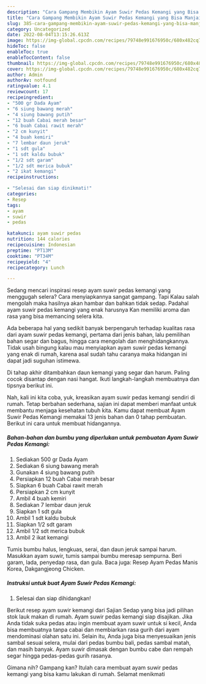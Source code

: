 ```yaml
---
description: "Cara Gampang Membikin Ayam Suwir Pedas Kemangi yang Bisa Manjain Lidah"
title: "Cara Gampang Membikin Ayam Suwir Pedas Kemangi yang Bisa Manjain Lidah"
slug: 385-cara-gampang-membikin-ayam-suwir-pedas-kemangi-yang-bisa-manjain-lidah
category: Uncategorized
date: 2022-08-04T13:15:26.613Z
image: https://img-global.cpcdn.com/recipes/79748e991676950c/680x482cq70/ayam-suwir-pedas-kemangi-foto-resep-utama.jpg
hideToc: false
enableToc: true
enableTocContent: false
thumbnail: https://img-global.cpcdn.com/recipes/79748e991676950c/680x482cq70/ayam-suwir-pedas-kemangi-foto-resep-utama.jpg
cover: https://img-global.cpcdn.com/recipes/79748e991676950c/680x482cq70/ayam-suwir-pedas-kemangi-foto-resep-utama.jpg
author: Admin
authorAv: notfound
ratingvalue: 4.1
reviewcount: 17
recipeingredient:
- "500 gr Dada Ayam"
- "6 siung bawang merah"
- "4 siung bawang putih"
- "12 buah Cabai merah besar"
- "6 buah Cabai rawit merah"
- "2 cm kunyit"
- "4 buah kemiri"
- "7 lembar daun jeruk"
- "1 sdt gula"
- "1 sdt kaldu bubuk"
- "1/2 sdt garam"
- "1/2 sdt merica bubuk"
- "2 ikat kemangi"
recipeinstructions:

- "Selesai dan siap dinikmati!"
categories:
- Resep
tags:
- ayam
- suwir
- pedas

katakunci: ayam suwir pedas 
nutrition: 144 calories
recipecuisine: Indonesian
preptime: "PT13M"
cooktime: "PT34M"
recipeyield: "4"
recipecategory: Lunch

---
```



Sedang mencari inspirasi resep ayam suwir pedas kemangi yang menggugah selera? Cara menyiapkannya sangat gampang. Tapi Kalau salah mengolah maka hasilnya akan hambar dan bahkan tidak sedap. Padahal ayam suwir pedas kemangi yang enak harusnya Kan memiliki aroma dan rasa yang bisa memancing selera kita.


Ada beberapa hal yang sedikit banyak berpengaruh terhadap kualitas rasa dari ayam suwir pedas kemangi, pertama dari jenis bahan, lalu pemilihan bahan segar dan bagus, hingga cara mengolah dan menghidangkannya. Tidak usah bingung kalau mau menyiapkan ayam suwir pedas kemangi yang enak di rumah, karena asal sudah tahu caranya maka hidangan ini dapat jadi suguhan istimewa.

Di tahap akhir ditambahkan daun kemangi yang segar dan harum. Paling cocok disantap dengan nasi hangat. Ikuti langkah-langkah membuatnya dan tipsnya berikut ini.


Nah, kali ini kita coba, yuk, kreasikan ayam suwir pedas kemangi sendiri di rumah. Tetap berbahan sederhana, sajian ini dapat memberi manfaat untuk membantu menjaga kesehatan tubuh kita. Kamu dapat membuat Ayam Suwir Pedas Kemangi memakai 13 jenis bahan dan 0 tahap pembuatan. Berikut ini cara untuk membuat hidangannya.

<!--inarticleads1-->

##### Bahan-bahan dan bumbu yang diperlukan untuk pembuatan Ayam Suwir Pedas Kemangi:

1. Sediakan 500 gr Dada Ayam
1. Sediakan 6 siung bawang merah
1. Gunakan 4 siung bawang putih
1. Persiapkan 12 buah Cabai merah besar
1. Siapkan 6 buah Cabai rawit merah
1. Persiapkan 2 cm kunyit
1. Ambil 4 buah kemiri
1. Sediakan 7 lembar daun jeruk
1. Siapkan 1 sdt gula
1. Ambil 1 sdt kaldu bubuk
1. Siapkan 1/2 sdt garam
1. Ambil 1/2 sdt merica bubuk
1. Ambil 2 ikat kemangi


Tumis bumbu halus, lengkuas, serai, dan daun jeruk sampai harum. Masukkan ayam suwir, tumis sampai bumbu meresap sempurna. Beri garam, lada, penyedap rasa, dan gula. Baca juga: Resep Ayam Pedas Manis Korea, Dakgangjeong Chicken. 

<!--inarticleads2-->

##### Instruksi untuk buat Ayam Suwir Pedas Kemangi:


1. Selesai dan siap dihidangkan!

Berikut resep ayam suwir kemangi dari Sajian Sedap yang bisa jadi pilihan stok lauk makan di rumah. Ayam suwir pedas kemangi siap disajikan. Jika Anda tidak suka pedas atau ingin membuat ayam suwir untuk si kecil, Anda bisa membuatnya tanpa cabai dan membiarkan rasa gurih dari ayam mendominasi olahan satu ini. Selain itu, Anda juga bisa menyesuaikan jenis sambal sesuai selera, mulai dari pedas bumbu bali, pedas sambal matah, dan masih banyak. Ayam suwir dimasak dengan bumbu cabe dan rempah segar hingga pedas-pedas gurih rasanya. 

Gimana nih? Gampang kan? Itulah cara membuat ayam suwir pedas kemangi yang bisa kamu lakukan di rumah. Selamat menikmati
